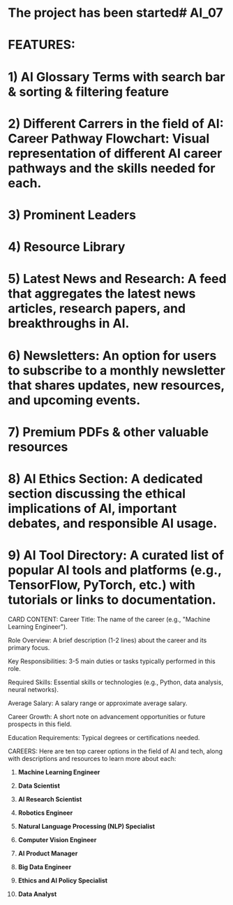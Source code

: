 # The project has been started# AI_07

# FEATURES:
# 1) AI Glossary Terms with search bar & sorting & filtering feature
# 2) Different Carrers in the field of AI: Career Pathway Flowchart: Visual representation of different AI career pathways and the skills needed for each.
# 3) Prominent Leaders
# 4) Resource Library
# 5) Latest News and Research: A feed that aggregates the latest news articles, research papers, and breakthroughs in AI.
# 6) Newsletters: An option for users to subscribe to a monthly newsletter that shares updates, new resources, and upcoming events.
# 7) Premium PDFs & other valuable resources
# 8) AI Ethics Section: A dedicated section discussing the ethical implications of AI, important debates, and responsible AI usage.
# 9) AI Tool Directory: A curated list of popular AI tools and platforms (e.g., TensorFlow, PyTorch, etc.) with tutorials or links to documentation.

CARD CONTENT:
Career Title: The name of the career (e.g., "Machine Learning Engineer").

Role Overview: A brief description (1-2 lines) about the career and its primary focus.

Key Responsibilities: 3-5 main duties or tasks typically performed in this role.

Required Skills: Essential skills or technologies (e.g., Python, data analysis, neural networks).

Average Salary: A salary range or approximate average salary.

Career Growth: A short note on advancement opportunities or future prospects in this field.

Education Requirements: Typical degrees or certifications needed.

CAREERS:
Here are ten top career options in the field of AI and tech, along with descriptions and resources to learn more about each:

1. **Machine Learning Engineer**

2. **Data Scientist**

3. **AI Research Scientist**

4. **Robotics Engineer**

5. **Natural Language Processing (NLP) Specialist**

6. **Computer Vision Engineer**

7. **AI Product Manager**

8. **Big Data Engineer**

9. **Ethics and AI Policy Specialist**

10. **Data Analyst**
